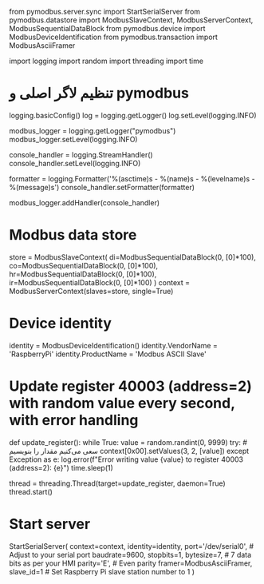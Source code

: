 from pymodbus.server.sync import StartSerialServer
from pymodbus.datastore import ModbusSlaveContext, ModbusServerContext, ModbusSequentialDataBlock
from pymodbus.device import ModbusDeviceIdentification
from pymodbus.transaction import ModbusAsciiFramer

import logging
import random
import threading
import time

# تنظیم لاگر اصلی و pymodbus
logging.basicConfig()
log = logging.getLogger()
log.setLevel(logging.INFO)

modbus_logger = logging.getLogger("pymodbus")
modbus_logger.setLevel(logging.INFO)

console_handler = logging.StreamHandler()
console_handler.setLevel(logging.INFO)

formatter = logging.Formatter('%(asctime)s - %(name)s - %(levelname)s - %(message)s')
console_handler.setFormatter(formatter)

modbus_logger.addHandler(console_handler)

# Modbus data store
store = ModbusSlaveContext(
    di=ModbusSequentialDataBlock(0, [0]*100),
    co=ModbusSequentialDataBlock(0, [0]*100),
    hr=ModbusSequentialDataBlock(0, [0]*100),
    ir=ModbusSequentialDataBlock(0, [0]*100)
)
context = ModbusServerContext(slaves=store, single=True)

# Device identity
identity = ModbusDeviceIdentification()
identity.VendorName = 'RaspberryPi'
identity.ProductName = 'Modbus ASCII Slave'

# Update register 40003 (address=2) with random value every second, with error handling
def update_register():
    while True:
        value = random.randint(0, 9999)
        try:
            # سعی می‌کنیم مقدار را بنویسیم
            context[0x00].setValues(3, 2, [value])
        except Exception as e:
            log.error(f"Error writing value {value} to register 40003 (address=2): {e}")
        time.sleep(1)

thread = threading.Thread(target=update_register, daemon=True)
thread.start()

# Start server
StartSerialServer(
    context=context,
    identity=identity,
    port='/dev/serial0',       # Adjust to your serial port
    baudrate=9600,
    stopbits=1,
    bytesize=7,                # 7 data bits as per your HMI
    parity='E',                # Even parity
    framer=ModbusAsciiFramer,
    slave_id=1                 # Set Raspberry Pi slave station number to 1
)
